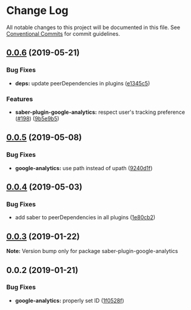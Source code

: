 # Change Log

All notable changes to this project will be documented in this file.
See [Conventional Commits](https://conventionalcommits.org) for commit guidelines.

## [0.0.6](https://github.com/egoist/saber/compare/saber-plugin-google-analytics@0.0.5...saber-plugin-google-analytics@0.0.6) (2019-05-21)

### Bug Fixes

- **deps:** update peerDependencies in plugins ([e1345c5](https://github.com/egoist/saber/commit/e1345c5))

### Features

- **saber-plugin-google-analytics:** respect user's tracking preference ([#198](https://github.com/egoist/saber/issues/198)) ([9b5e9b5](https://github.com/egoist/saber/commit/9b5e9b5))

## [0.0.5](https://github.com/egoist/saber/compare/saber-plugin-google-analytics@0.0.4...saber-plugin-google-analytics@0.0.5) (2019-05-08)

### Bug Fixes

- **google-analytics:** use path instead of upath ([9240d1f](https://github.com/egoist/saber/commit/9240d1f))

## [0.0.4](https://github.com/egoist/saber/compare/saber-plugin-google-analytics@0.0.3...saber-plugin-google-analytics@0.0.4) (2019-05-03)

### Bug Fixes

- add saber to peerDependencies in all plugins ([1e80cb2](https://github.com/egoist/saber/commit/1e80cb2))

## [0.0.3](https://github.com/egoist/saber/compare/saber-plugin-google-analytics@0.0.2...saber-plugin-google-analytics@0.0.3) (2019-01-22)

**Note:** Version bump only for package saber-plugin-google-analytics

## 0.0.2 (2019-01-21)

### Bug Fixes

- **google-analytics:** properly set ID ([1f0528f](https://github.com/egoist/saber/commit/1f0528f))
